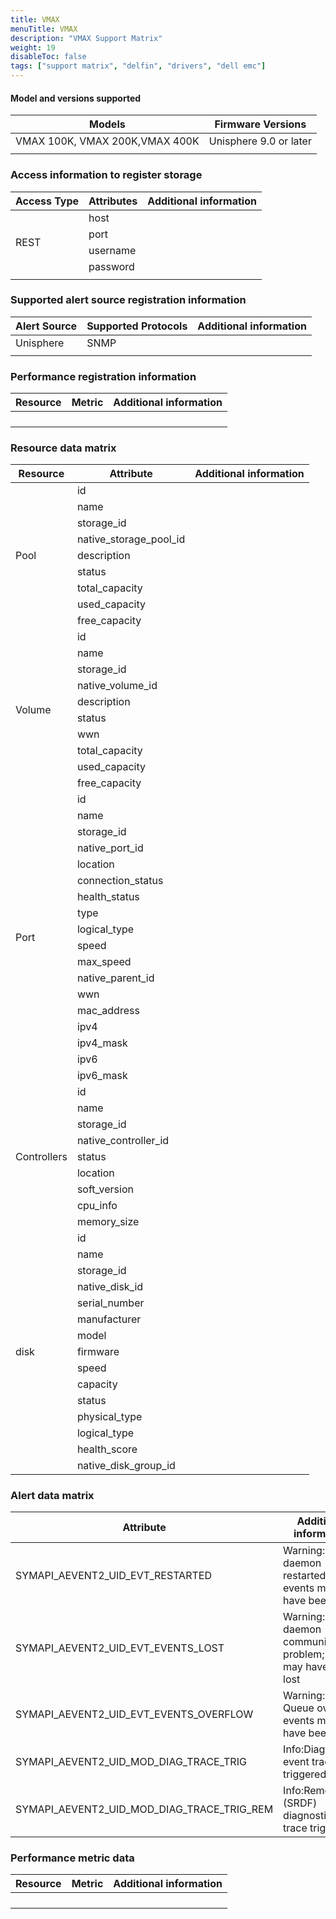```yaml
---
title: VMAX
menuTitle: VMAX 
description: "VMAX Support Matrix"
weight: 19
disableToc: false
tags: ["support matrix", "delfin", "drivers", "dell emc"]
---
```


#### Model and versions supported
 
 <table>
     <thead>
         <tr>
             <th>Models</th>
             <th>Firmware Versions</th>
         </tr>
     </thead>
     <tbody>
         <tr>
            <td>VMAX 100K, VMAX 200K,VMAX 400K</td>
            <td>Unisphere 9.0 or later</td>
         </tr>
         <tr>
             <td></td>
             <td></td>
         </tr>
     </tbody>
 </table>
 
 ### Access information to register storage
 
 <table>
     <thead>
         <tr>
             <th>Access Type</th>
             <th>Attributes</th>
             <th>Additional information</th>
         </tr>
     </thead>
     <tbody>
         <tr>
            <td rowspan="4">REST</td>
            <td>host</td>
            <td></td>
         </tr>
         <tr>
            <td>port</td>
            <td></td>
         </tr>
         <tr>
            <td>username</td>
            <td></td>
         </tr>
         <tr>
            <td>password</td>
            <td></td>
         </tr>
         <tr>
             <td></td>
             <td></td>
             <td></td>
         </tr>
     </tbody>
 </table>
 
 ### Supported alert source registration information
 
 <table>
     <thead>
         <tr>
             <th>Alert Source</th>
             <th>Supported Protocols</th>
             <th>Additional information</th>
         </tr>
     </thead>
     <tbody>
         <tr>
            <td>Unisphere</td>
            <td>SNMP</td>
            <td></td>
         </tr>
         <tr>
             <td></td>
             <td></td>
             <td></td>
         </tr>
     </tbody>
 </table>
 
 ### Performance registration information
 
 <table>
     <thead>
         <tr>
             <th>Resource</th>
             <th>Metric</th>
             <th>Additional information</th>
         </tr>
     </thead>
     <tbody>
         <tr>
             <td rowspan=3></td>
             <td></td>
             <td></td>
         </tr>
         <tr>
             <td></td>
             <td></td>
         </tr>
         <tr>
             <td></td>
             <td></td>
         </tr>
         <tr>
             <td></td>
             <td></td>
         </tr>
     </tbody>
 </table>
 
 ### Resource data matrix
 
 <table>
     <thead>
         <tr>
             <th>Resource</th>
             <th>Attribute</th>
             <th>Additional information</th>
         </tr>
     </thead>
     <tbody>
         <tr>                                                                                                                                                                                                                                                                                                                                                                                                                                                                                                                                                                                                                                                                                                                                                                                                                                                                                                                                                                                                                                                                                                                                                                                                                                                                                                                                                                                                                                                                                                                                                                                                                                                                                                                                                                                                               <tr>
             <td rowspan=9>Pool</td>
             <td>id</td>
             <td></td>
         </tr>
         <tr>
             <td>name</td>
             <td></td>
         </tr>
         <tr>
             <td>storage_id</td>
             <td></td>
         </tr>
         <tr>
            <td>native_storage_pool_id</td>
            <td></td>
         </tr>
         <tr>
            <td>description</td>
            <td></td>
         </tr>
         <tr>
            <td>status</td>
            <td></td>
         </tr>
         <tr>
            <td>total_capacity</td>
            <td></td>
         </tr>
         <tr>
            <td>used_capacity</td>
            <td></td>
         </tr>
         <tr>
            <td>free_capacity</td>
            <td></td>
         </tr>
     <tr>                                                                                                                                                                                                                                                                                                                                                                                                                                                                                                                                                                                                                                                                                                                                                                                                                                                                                                                                                                                                                                                                                                                                                                                                                                                                                                                                                                                                                                                                                                                                                                                                                                                                                                                                                                                                               <tr>
          <td rowspan=10>Volume</td>
          <td>id</td>
          <td></td>
      </tr>
      <tr>
          <td>name</td>
          <td></td>
      </tr>
      <tr>
          <td>storage_id</td>
          <td></td>
      </tr>
      <tr>
         <td>native_volume_id</td>
         <td></td>
      </tr>
      <tr>
         <td>description</td>
         <td></td>
      </tr>
      <tr>
         <td>status</td>
         <td></td>
      </tr>
      <tr>
      <td>wwn</td>
      <td></td>
      </tr>
      <tr>
         <td>total_capacity</td>
         <td></td>
      </tr>
      <tr>
         <td>used_capacity</td>
         <td></td>
      </tr>
      <tr>
         <td>free_capacity</td>
         <td></td>
      </tr>
      <tr>                                                                                                                                                                                                                                                                                                                                                                                                                                                                                                                                                                                                                                                                                                                                                                                                                                                                                                                                                                                                                                                                                                                                                                                                                                                                                                                                                                                                                                                                                                                                                                                                                                                                                                                                                                                                               <tr>
           <td rowspan=18>Port</td>
           <td>id</td>
           <td></td>
       </tr>
       <tr>
           <td>name</td>
           <td></td>
       </tr>
       <tr>
           <td>storage_id</td>
           <td></td>
       </tr>
       <tr>
          <td>native_port_id</td>
          <td></td>
       </tr>
       <tr>
          <td>location</td>
          <td></td>
       </tr>
       <tr>
          <td>connection_status</td>
          <td></td>
       </tr>
       <tr>
       <td>health_status</td>
       <td></td>
       </tr>
       <tr>
          <td>type</td>
          <td></td>
       </tr>
       <tr>
          <td>logical_type</td>
          <td></td>
       </tr>
       <tr>
          <td>speed</td>
          <td></td>
       </tr>
       <tr>
       <td>max_speed</td>
       <td></td>
       </tr>
       <tr>
       <td>native_parent_id</td>
       <td></td>
       </tr>
       <tr>
       <td>wwn</td>
       <td></td>
       </tr>
       <tr>
       <td>mac_address</td>
       <td></td>
       </tr>
       <tr>
       <td>ipv4</td>
       <td></td>
       </tr>
       <tr>
       <td>ipv4_mask</td>
       <td></td>
       </tr>
       <tr>
       <td>ipv6</td>
       <td></td>
       </tr>
       <tr>
       <td>ipv6_mask</td>
       <td></td>
       </tr>
       <tr>                                                                                                                                                                                                                                                                                                                                                                                                                                                                                                                                                                                                                                                                                                                                                                                                                                                                                                                                                                                                                                                                                                                                                                                                                                                                                                                                                                                                                                                                                                                                                                                                                                                                                                                                                                                                               <tr>
            <td rowspan=9>Controllers</td>
            <td>id</td>
            <td></td>
        </tr>
        <tr>
            <td>name</td>
            <td></td>
        </tr>
        <tr>
            <td>storage_id</td>
            <td></td>
        </tr>
        <tr>
           <td>native_controller_id</td>
           <td></td>
        </tr>
        <tr>
           <td>status</td>
           <td></td>
        </tr>
        <tr>
        <td>location</td>
        <td></td>
        </tr>
        <tr>
           <td>soft_version</td>
           <td></td>
        </tr>
        <tr>
           <td>cpu_info</td>
           <td></td>
        </tr>
        <tr>
           <td>memory_size</td>
           <td></td>
        </tr>
        <tr>
        <td rowspan="15">disk</td>
        <td>id</td>
        <td></td>
        </tr>
        <tr>
        <td>name</td>
        <td></td>
        </tr>
        <tr>
        <td>storage_id</td>
        <td></td>
        </tr>
        <tr>
        <td>native_disk_id</td>
        <td></td>
        </tr>
        <tr>
        <td>serial_number</td>
        <td></td>
        </tr>
        <tr>
        <td>manufacturer</td>
        <td></td>
        </tr>
        <tr>
        <td>model</td>
        <td></td>
        </tr>
        <tr>
        <td>firmware</td>
        <td></td>
        </tr>
        <tr>
        <td>speed</td>
        <td></td>
        </tr>
        <tr>
        <td>capacity</td>
        <td></td>
        </tr>
        <tr>
        <td>status</td>
        <td></td>
        </tr>
        <tr>
        <td>physical_type</td>
        <td></td>
        </tr>
        <tr>
        <td>logical_type</td>
        <td></td>
        </tr>
        <tr>
        <td>health_score</td>
        <td></td>
        </tr>
        <tr>
        <td>native_disk_group_id</td>
        <td></td>
        </tr>
     </tbody>
 </table>
 
 
 ### Alert data matrix
 
 <table>
     <thead>
         <tr>
             <th>Attribute</th>
             <th>Additional information</th>
         </tr>
     </thead>
     <tbody>
         <tr>
            <td>SYMAPI_AEVENT2_UID_EVT_RESTARTED</td>
            <td>Warning:event daemon restarted; events may have been lost</td>
         </tr>
         <tr>
             <td>SYMAPI_AEVENT2_UID_EVT_EVENTS_LOST</td>
             <td>Warning:event daemon communications problem; events may have been lost</td>
         </tr>
         <tr>
             <td>SYMAPI_AEVENT2_UID_EVT_EVENTS_OVERFLOW</td>
             <td>Warning:Event Queue overflow; events may have been lost</td>
         </tr>
         <tr>
             <td>SYMAPI_AEVENT2_UID_MOD_DIAG_TRACE_TRIG</td>
             <td>Info:Diagnostic event trace triggered.</td>
         </tr>
         <tr>
             <td>SYMAPI_AEVENT2_UID_MOD_DIAG_TRACE_TRIG_REM</td>
             <td>Info:Remote (SRDF) diagnostic event trace triggered</td>
         </tr>
     </tbody>
 </table>
 
 ### Performance metric data
 
 <table>
     <thead>
         <tr>
             <th>Resource</th>
             <th>Metric</th>
             <th>Additional information</th>
         </tr>
     </thead>
     <tbody>
         <tr>
             <td rowspan=3></td>
             <td></td>
             <td></td>
         </tr>
         <tr>
             <td></td>
             <td></td>
         </tr>
         <tr>
             <td></td>
             <td></td>
         </tr>
         <tr>
             <td></td>
             <td></td>
         </tr>
     </tbody>
 </table>